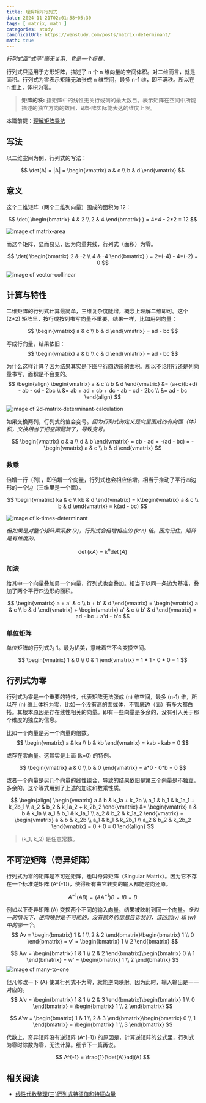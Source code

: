 ```yaml
---
title: 理解矩阵行列式
date: 2024-11-21T02:01:58+05:30
tags: [ matrix, math ]
categories: study
canonicalUrl: https://wenstudy.com/posts/matrix-determinant/
math: true
---
```


_行列式跟“式子“毫无关系，它是一个标量。_

行列式只适用于方形矩阵，描述了 n 个 n 维向量的空间体积。对二维而言，就是面积。行列式为零表示矩阵无法张成 n 维空间，最多 n-1 维，即不满秩。所以在 n 维上，体积为零。

> **矩阵的秩:** 指矩阵中的线性无关行或列的最大数目。表示矩阵在空间中所能描述的独立方向的数目，即矩阵实际能表达的维度上限。

本篇前提：[理解矩阵乘法](https://wenstudy.com/posts/matrix-multiplication/)

<!--more-->
## 写法
以二维空间为例，行列式的写法：

$$
\det(A) = |A| =
\begin{vmatrix}
a & c \\
b & d
\end{vmatrix}
$$


## 意义

这个二维矩阵（两个二维列向量）围成的面积为 12：

$$
\det(
\begin{bmatrix}
4 & 2 \\
2 & 4
\end{bmatrix}
) = 4*4 - 2*2 = 12
$$

![image of matrix-area](/images/matrix-determinant/2d-matrix-area.png "matrix-area")

而这个矩阵，显而易见，因为向量共线，行列式（面积）为零。

$$
\det(
\begin{bmatrix}
2 & -2 \\
4 & -4
\end{bmatrix}
) = 2*(-4) - 4*(-2) = 0
$$

![image of vector-collinear](/images/matrix-determinant/vector-collinear.png "vector collinear")

## 计算与特性
二维矩阵的行列式计算最简单，三维复杂度陡增，概念上理解二维即可。这个 \(2*2\) 矩阵里，按行或按列书写向量不重要，结果一样，比如用列向量：

$$
\begin{vmatrix}
a & c \\
b & d
\end{vmatrix} = ad - bc
$$

写成行向量，结果依旧：
$$
\begin{vmatrix}
a & b \\
c & d
\end{vmatrix} = ad - bc
$$

为什么这样计算？因为结果其实是下图平行四边形的面积。所以不论用行还是列向量书写，面积是不会变的。
$$
\begin{align}
\begin{vmatrix}
a & c \\
b & d
\end{vmatrix}
&= (a+c)(b+d) - ab - cd - 2bc \\
&= ab + ad + cb + dc - ab - cd - 2bc \\
&= ad - bc
\end{align}
$$

![image of 2d-matrix-determinant-calculation](/images/matrix-determinant/2d-matrix-determinant-calculation.png "2d-matrix-determinant-calculation")

如果交换两列，行列式的值会变号。_因为行列式的定义是向量围成的有向面（体）积，交换相当于把空间翻转了，导致变号。_

$$
\begin{vmatrix}
c & a \\
d & b
\end{vmatrix} = cb - ad
= -(ad - bc)
= -\begin{vmatrix}
a & c \\
b & d
\end{vmatrix}
$$

### 数乘
倍增一行（列），即倍增一个向量，行列式也会相应倍增。相当于推动了平行四边形的一个边（三维里是一个面）。

$$
\begin{vmatrix}
ka & c \\
kb & d
\end{vmatrix} = k\begin{vmatrix}
a & c \\
b & d
\end{vmatrix}
= k(ad - bc)
$$

![image of k-times-determinant](/images/matrix-determinant/k-times-determinant.png "k-times-determinant")

_但如果是对整个矩阵乘系数 \(k\)，行列式会倍增相应的 \(k^n\) 倍。因为记住，矩阵是有维度的。_

$$
\det(kA) = k^n \det(A)
$$

### 加法
给其中一个向量叠加另一个向量，行列式也会叠加。相当于以同一条边为基准，叠加了两个平行四边形的面积。

$$
\begin{vmatrix}
a + a' & c \\
b + b' & d
\end{vmatrix} = \begin{vmatrix}
a & c \\
b & d
\end{vmatrix} + \begin{vmatrix}
a' & c \\
b' & d
\end{vmatrix}
= ad - bc + a'd - b'c
$$

### 单位矩阵
单位矩阵的行列式为 1。最为优美，意味着它不会变换空间。

$$
\begin{vmatrix}
1 & 0 \\
0 & 1
\end{vmatrix} = 1 * 1 - 0 * 0 = 1
$$

## 行列式为零

行列式为零是一个重要的特性，代表矩阵无法张成 \(n\) 维空间，最多 \(n-1\) 维，所以在 \(n\) 维上体积为零，比如一个没有高的面或体，不管底边（面）有多大都白搭。其根本原因是存在线性相关的向量。即有一些向量是多余的，没有引入关于那个维度的独立的信息。

比如一个向量是另一个向量的倍数。
$$
\begin{vmatrix}
a & ka \\
b & kb
\end{vmatrix} = kab - kab = 0
$$

或存在零向量。这其实是上面 \(k=0\) 的特例。

$$
\begin{vmatrix}
a & 0 \\
b & 0
\end{vmatrix} = a*0 - 0*b = 0
$$

或者一个向量是另几个向量的线性组合，导致的结果依旧是第三个向量是不独立，多余的。这个等式用到了上述的加法和数乘性质。

$$
\begin{align}
\begin{vmatrix}
a & b & k_1a + k_2b \\
a_1 & b_1 &  k_1a_1 + k_2b_1 \\
a_2 & b_2 &  k_1a_2 + k_2b_2
\end{vmatrix} &= \begin{vmatrix}
a & b & k_1a \\
a_1 & b_1 &  k_1a_1 \\
a_2 & b_2 &  k_1a_2
\end{vmatrix} + \begin{vmatrix}
a & b & k_2b \\
a_1 & b_1 &  k_2b_1 \\
a_2 & b_2 &  k_2b_2
\end{vmatrix} = 0 + 0 = 0
\end{align}
$$

> \(k_1, k_2\) 是任意常数。

## 不可逆矩阵（奇异矩阵）
行列式为零的矩阵是不可逆矩阵，也叫奇异矩阵（Singular Matrix）。因为它不存在一个标准逆矩阵 \(A^{-1}\)，使得所有由它转变的输入都能逆向还原。

$$
A^{-1}(AB) = (AA^{-1})B = IB = B
$$

例如以下奇异矩阵 \(A\) 变换两个不同的输入向量，结果被映射到同一个向量。_多对一的情况下，逆向映射是不可能的。没有额外的信息告诉我们，该回到\(v\) 和 \(w\) 中的哪一个。_
$$
Av =
\begin{bmatrix}
1 & 1 \\
2 & 2
\end{bmatrix}\begin{bmatrix}
1 \\
0
\end{bmatrix} = v' = \begin{bmatrix}
1 \\
2
\end{bmatrix}
$$

$$
Aw =
\begin{bmatrix}
1 & 1 \\
2 & 2
\end{bmatrix}\begin{bmatrix}
0 \\
1
\end{bmatrix} = w' = \begin{bmatrix}
1 \\
2
\end{bmatrix}
$$
![image of many-to-one](/images/matrix-determinant/many-to-one.png "many-to-one-relation")

但凡修改一下 \(A\) 使其行列式不为零，就能逆向映射。因为此时，输入输出是一一对应的。
$$
A'v = \begin{bmatrix}
1 & 1 \\
2 & 3
\end{bmatrix}\begin{bmatrix}
1 \\
0
\end{bmatrix} = \begin{bmatrix}
1 \\
2
\end{bmatrix}
$$

$$
A'w = \begin{bmatrix}
1 & 1 \\
2 & 3
\end{bmatrix}\begin{bmatrix}
0 \\
1
\end{bmatrix} = \begin{bmatrix}
1 \\
3
\end{bmatrix}
$$

代数上，奇异矩阵没有逆矩阵 \(A^{-1}\) 的原因是，计算逆矩阵的公式里，行列式为零时除数为零，无法计算。细节下一篇再说。

$$
A^{-1} = \frac{1}{\det(A)}adj(A)
$$

## 相关阅读
- [线性代数整理(三)行列式特征值和特征向量](https://cloud.tencent.com/developer/article/1797038)
